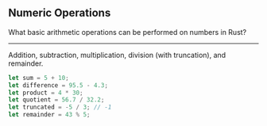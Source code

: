 ## Numeric Operations

What basic arithmetic operations can be performed on numbers in Rust?

---

Addition, subtraction, multiplication, division (with truncation), and remainder.

```rust
let sum = 5 + 10;
let difference = 95.5 - 4.3;
let product = 4 * 30;
let quotient = 56.7 / 32.2;
let truncated = -5 / 3; // -1
let remainder = 43 % 5;
```


